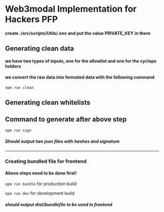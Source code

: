 # Web3modal Implementation for Hackers PFP

####  create ./src/scripts/Utils/.env and put the value PRIVATE_KEY in there 

## Generating clean data
#### we have two types of inputs, one for the allowlist and one for the cyclops holders
#### we convert the raw data into formated data with the following command
`npm run clean` 

## Generating clean whitelists

## Command to generate after above step

`npm run sign` 
 ##### Should output two json files with hashes and signature



--------------------------------------------------------------------------------------------------------------------------------------------------------------------

### Creating bundled file for frontend
#### Above steps need to be done first!

`npm run bundle` for production build

`npm run dev` for development build

##### should output dist/bundlefile to be used in frontend
